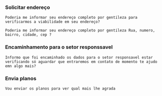 ### Solicitar endereço 
```text
Poderia me informar seu endereço completo por gentileza para verificarmos a viabilidade em seu endereço? 
```
```text
Poderia me informar seu endereço completo por gentileza Rua, numero, bairro, cidade, cep ?
```
### Encaminhamento para o setor responssavel 
```text
Informo que foi encaminhado os dados para o setor responsavel estar verificando só aguardar que entraremos em contato de momento te ajudo emn algo mais? 
```
### Envia planos
```text
Vou enviar os planos para ver qual mais lhe agrada  
```
